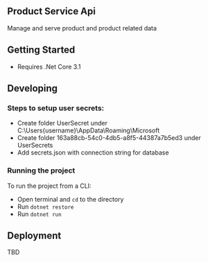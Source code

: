 ## Product Service Api
Manage and serve product and product related data

## Getting Started

-   Requires .Net Core 3.1

## Developing

### Steps to setup user secrets:
-   Create folder UserSecret under C:\Users\{username}\AppData\Roaming\Microsoft
-   Create folder 163a88cb-54c0-4db5-a8f5-44387a7b5ed3 under UserSecrets
-   Add secrets.json with connection string for database

### Running the project

To run the project from a CLI:
-   Open terminal and ```cd``` to the <project> directory
-   Run ```dotnet restore```
-   Run ```dotnet run```

## Deployment

TBD
